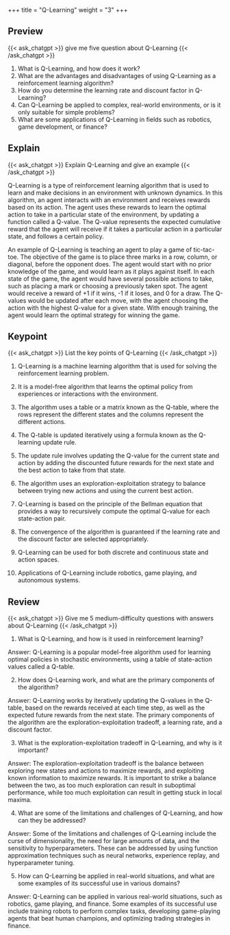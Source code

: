 +++
title = "Q-Learning"
weight = "3"
+++
## Preview
{{< ask_chatgpt >}}
give me five question about Q-Learning
{{< /ask_chatgpt >}}

1. What is Q-Learning, and how does it work?
2. What are the advantages and disadvantages of using Q-Learning as a reinforcement learning algorithm?
3. How do you determine the learning rate and discount factor in Q-Learning?
4. Can Q-Learning be applied to complex, real-world environments, or is it only suitable for simple problems?
5. What are some applications of Q-Learning in fields such as robotics, game development, or finance?   

## Explain
{{< ask_chatgpt >}}
Explain Q-Learning and give an example
{{< /ask_chatgpt >}}

Q-Learning is a type of reinforcement learning algorithm that is used to learn and make decisions in an environment with unknown dynamics. In this algorithm, an agent interacts with an environment and receives rewards based on its action. The agent uses these rewards to learn the optimal action to take in a particular state of the environment, by updating a function called a Q-value. The Q-value represents the expected cumulative reward that the agent will receive if it takes a particular action in a particular state, and follows a certain policy.

An example of Q-Learning is teaching an agent to play a game of tic-tac-toe. The objective of the game is to place three marks in a row, column, or diagonal, before the opponent does. The agent would start with no prior knowledge of the game, and would learn as it plays against itself. In each state of the game, the agent would have several possible actions to take, such as placing a mark or choosing a previously taken spot. The agent would receive a reward of +1 if it wins, -1 if it loses, and 0 for a draw. The Q-values would be updated after each move, with the agent choosing the action with the highest Q-value for a given state. With enough training, the agent would learn the optimal strategy for winning the game.   

## Keypoint
{{< ask_chatgpt >}}
List the key points of Q-Learning
{{< /ask_chatgpt >}}

1. Q-Learning is a machine learning algorithm that is used for solving the reinforcement learning problem.

2. It is a model-free algorithm that learns the optimal policy from experiences or interactions with the environment.

3. The algorithm uses a table or a matrix known as the Q-table, where the rows represent the different states and the columns represent the different actions.

4. The Q-table is updated iteratively using a formula known as the Q-learning update rule.

5. The update rule involves updating the Q-value for the current state and action by adding the discounted future rewards for the next state and the best action to take from that state.

6. The algorithm uses an exploration-exploitation strategy to balance between trying new actions and using the current best action.

7. Q-Learning is based on the principle of the Bellman equation that provides a way to recursively compute the optimal Q-value for each state-action pair.

8. The convergence of the algorithm is guaranteed if the learning rate and the discount factor are selected appropriately.

9. Q-Learning can be used for both discrete and continuous state and action spaces.

10. Applications of Q-Learning include robotics, game playing, and autonomous systems.   

## Review
{{< ask_chatgpt >}}
Give me 5 medium-difficulty questions with answers about Q-Learning
{{< /ask_chatgpt >}}

1. What is Q-Learning, and how is it used in reinforcement learning? 

Answer: Q-Learning is a popular model-free algorithm used for learning optimal policies in stochastic environments, using a table of state-action values called a Q-table.

2. How does Q-Learning work, and what are the primary components of the algorithm? 

Answer: Q-Learning works by iteratively updating the Q-values in the Q-table, based on the rewards received at each time step, as well as the expected future rewards from the next state. The primary components of the algorithm are the exploration-exploitation tradeoff, a learning rate, and a discount factor.

3. What is the exploration-exploitation tradeoff in Q-Learning, and why is it important? 

Answer: The exploration-exploitation tradeoff is the balance between exploring new states and actions to maximize rewards, and exploiting known information to maximize rewards. It is important to strike a balance between the two, as too much exploration can result in suboptimal performance, while too much exploitation can result in getting stuck in local maxima.

4. What are some of the limitations and challenges of Q-Learning, and how can they be addressed? 

Answer: Some of the limitations and challenges of Q-Learning include the curse of dimensionality, the need for large amounts of data, and the sensitivity to hyperparameters. These can be addressed by using function approximation techniques such as neural networks, experience replay, and hyperparameter tuning.

5. How can Q-Learning be applied in real-world situations, and what are some examples of its successful use in various domains? 

Answer: Q-Learning can be applied in various real-world situations, such as robotics, game playing, and finance. Some examples of its successful use include training robots to perform complex tasks, developing game-playing agents that beat human champions, and optimizing trading strategies in finance.   

